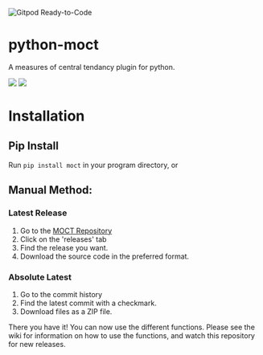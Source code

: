 ![Gitpod Ready-to-Code](https://img.shields.io/badge/Gitpod-Ready--to--Code-blue?logo=gitpod)

# python-moct
A measures of central tendancy plugin for python.

![](https://github.com/littlekitacho/python-moct/workflows/Test%20MOCT%20on%20push/badge.svg?event=push)
![](https://github.com/littlekitacho/python-moct/workflows/Publish%20MOCT%20on%20release/badge.svg)

# Installation
## Pip Install
Run `pip install moct` in your program directory, or 
## Manual Method:
### Latest Release
1. Go to the [MOCT Repository](https://github.com/littlekitacho/python-moct)
2. Click on the 'releases' tab
3. Find the release you want.
4. Download the source code in the preferred format.
### Absolute Latest
1. Go to the commit history
2. Find the latest commit with a checkmark.
3. Download files as a ZIP file.

There you have it!  You can now use the different functions.  Please see the wiki for
information on how to use the functions, and watch this repository for new releases.

